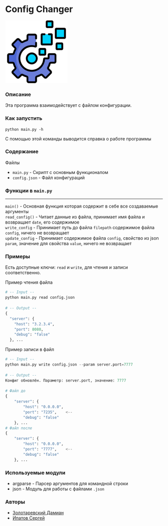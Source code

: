 # Сonfig Сhanger

<img src="technology.png" width=200>

### Описание
Эта программа взаимодействует с файлом конфигурации.

### Как запустить
```shell
python main.py -h
```
С помощью этой команды выводится справка о работе программы
### Содержание

Файлы
-  `main.py` - Скрипт с основным функционалом
- `config.json` - Файл конфигураций

###  Функции в `main.py`
---
`main()` - Основная функция которая содержит в себе все создаваемые аргументы \
`read_config()` - Читает данные из файла, принимает имя файла и возвращает `date`, его содержимое\
`write_config` - Принимает путь до файла `filepath` содержимое файла `config`, ничего не возвращает\
`update_config` - Принимает содержимое файла `config`, свойство из json `param`, значение для свойства `value`, ничего не возвращает

### Примеры
Есть доступные ключи: `read` и `write`, для чтения и записи соответственно. 

Пример чтения файла
```python
# -- Input --
python main.py read config.json

# -- Output --
{
  "server": {
    "host": "3.2.3.4",
    "port": 8080,
    "debug": "false"
  }, ...
```
Пример записи в файл
```python
# -- Input --
python main.py write config.json --param server.port=7777

# -- Output --
Конфиг обновлён. Параметр: server.port, значение: 7777

# Файл до
{
    "server": {
        "host": "0.0.0.0",
        "port": "7235",    <--
        "debug": "false"
    }, ...
# Файл после
{
    "server": {
        "host": "0.0.0.0",
        "port": "7777",    <--
        "debug": "false"
    }, ...
```
### Используемые модули
+ argparse - Парсер аргументов для командной строки
+ json - Модуль для работы с файлами `.json` 

### Авторы
- [Золотаревский Дамиан](https://github.com/AetherDeS) 
- [Ипатов Сергей](https://github.com/polskiepieszenie)

